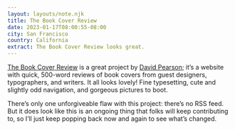 ```yaml
---
layout: layouts/note.njk
title: The Book Cover Review
date: 2023-01-17T08:00:55-08:00
city: San Francisco
country: California
extract: The Book Cover Review looks great.
---
```


[The Book Cover Review](https://bookcoverreview.co.uk/) is a great project by [David Pearson](https://www.instagram.com/typeasimage/); it’s a website with quick, 500-word reviews of book covers from guest designers, typographers, and writers. It all looks lovely! Fine typesetting, cute and slightly odd navigation, and gorgeous pictures to boot.

There’s only one unforgiveable flaw with this project: there’s no RSS feed. But it does look like this is an ongoing thing that folks will keep contributing to, so I’ll just keep popping back now and again to see what’s changed.
